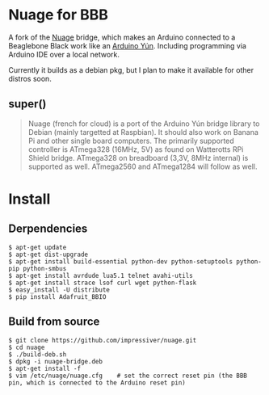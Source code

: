 Nuage for BBB
=============

A fork of the [Nuage](http://www.arduino-hausautomation.de/nuage/) bridge, which makes an Arduino connected to a Beaglebone Black work like an [Arduino Yún](http://www.arduino.cc/en/Main/ArduinoBoardYun). Including programming via Arduino IDE over a local network.

Currently it builds as a debian pkg, but I plan to make it available for other distros soon.

## super()
>  Nuage (french for cloud) is a port of the Arduino Yún bridge library to Debian (mainly targetted at Raspbian). It should also work on Banana Pi and other single board computers. The primarily supported controller is ATmega328 (16MHz, 5V) as found on Watterotts RPi Shield bridge. ATmega328 on breadboard (3,3V, 8MHz internal) is supported as well. ATmega2560 and ATmega1284 will follow as well.


# Install

## Derpendencies
```
$ apt-get update
$ apt-get dist-upgrade
$ apt-get install build-essential python-dev python-setuptools python-pip python-smbus
$ apt-get install avrdude lua5.1 telnet avahi-utils
$ apt-get install strace lsof curl wget python-flask
$ easy_install -U distribute
$ pip install Adafruit_BBIO
```

## Build from source
```
$ git clone https://github.com/impressiver/nuage.git
$ cd nuage
$ ./build-deb.sh
$ dpkg -i nuage-bridge.deb
$ apt-get install -f
$ vim /etc/nuage/nuage.cfg    # set the correct reset pin (the BBB pin, which is connected to the Arduino reset pin)
```
